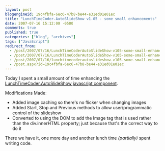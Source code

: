 ```yaml
---
layout: post
blogengineid: 19c4fbfa-6ec6-47b8-be44-e31ed01e01ec
title: "LunchTimeCoder.AutoSlideShow v1.05 - some small enhancements"
date: 2007-07-16 15:12:00 -0500
comments: true
published: true
categories: ["blog", "archives"]
tags: ["JavaScript"]
redirect_from: 
  - /post/2007/07/16/LunchTimeCoderAutoSlideShow-v105-some-small-enhancements.aspx
  - /post/2007/07/16/LunchTimeCoderAutoSlideShow-v105-some-small-enhancements
  - /post/2007/07/16/lunchtimecoderautoslideshow-v105-some-small-enhancements
  - /post.aspx?id=19c4fbfa-6ec6-47b8-be44-e31ed01e01ec
---
```

<!-- more -->

Today I spent a small amount of time enhancing the <a href="/Download/LunchTimeCoder/JavaScript/AutoSlideShow/">LunchTimeCoder.AutoSlideShow javascript component</a>.

Modifications Made:
<ul>
<li>Added image caching so there's no flicker when changing images</li>
<li>Added Start, Stop and Previous methods to allow user/programmatic control of the slideshow</li>
<li>Converted to using the DOM to add the Image tag that is used rather than the div.innerHTML property; just because that's the correct way to do it</li>
</ul>

There we have it, one more day and another lunch time *(partially)* spent writing code.
